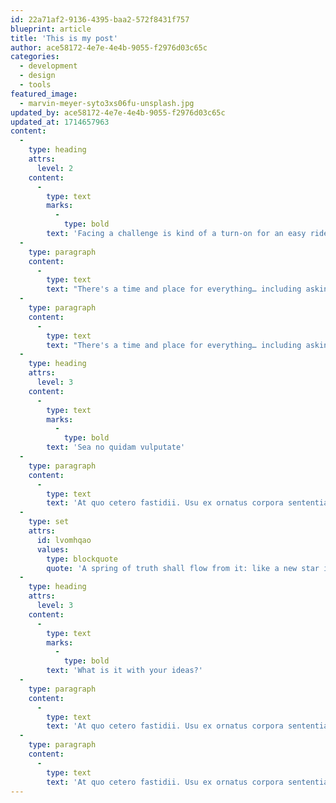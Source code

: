 ```yaml
---
id: 22a71af2-9136-4395-baa2-572f8431f757
blueprint: article
title: 'This is my post'
author: ace58172-4e7e-4e4b-9055-f2976d03c65c
categories:
  - development
  - design
  - tools
featured_image:
  - marvin-meyer-syto3xs06fu-unsplash.jpg
updated_by: ace58172-4e7e-4e4b-9055-f2976d03c65c
updated_at: 1714657963
content:
  -
    type: heading
    attrs:
      level: 2
    content:
      -
        type: text
        marks:
          -
            type: bold
        text: 'Facing a challenge is kind of a turn-on for an easy rider'
  -
    type: paragraph
    content:
      -
        type: text
        text: "There's a time and place for everything… including asking for reviews. For instance: you should not asking for a review on your checkout page. The sole purpose of this page is to guide your customer to complete their purchase, and this means that the page should be as minimalist and pared-down possible. You don't want to have any unnecessary elements or Call To Actions."
  -
    type: paragraph
    content:
      -
        type: text
        text: "There's a time and place for everything… including asking for reviews. For instance: you should not asking for a review on your checkout page. The sole purpose of this page is to guide your customer to complete their purchase, and this means that the page should be as minimalist and pared-down possible. You don't want to have any unnecessary elements or Call To Actions."
  -
    type: heading
    attrs:
      level: 3
    content:
      -
        type: text
        marks:
          -
            type: bold
        text: 'Sea no quidam vulputate'
  -
    type: paragraph
    content:
      -
        type: text
        text: 'At quo cetero fastidii. Usu ex ornatus corpora sententiae, vocibus deleniti ut nec. Ut enim eripuit eligendi est, in iracundia signiferumque quo. Sed virtute suavitate suscipiantur ea, dolor this can eloquentiam ei pro. Suas adversarium interpretaris eu sit, eum viris impedit ne. Erant appareat corrumpit ei vel.'
  -
    type: set
    attrs:
      id: lvomhqao
      values:
        type: blockquote
        quote: 'A spring of truth shall flow from it: like a new star it shall scatter the darkness of ignorance, and cause a light heretofore unknown to shine amongst men.'
  -
    type: heading
    attrs:
      level: 3
    content:
      -
        type: text
        marks:
          -
            type: bold
        text: 'What is it with your ideas?'
  -
    type: paragraph
    content:
      -
        type: text
        text: 'At quo cetero fastidii. Usu ex ornatus corpora sententiae, vocibus deleniti ut nec. Ut enim eripuit eligendi est, in iracundia signiferumque quo. Sed virtute suavitate suscipiantur ea, dolor this can eloquentiam ei pro. Suas adversarium interpretaris eu sit, eum viris impedit ne. Erant appareat corrumpit ei vel.'
  -
    type: paragraph
    content:
      -
        type: text
        text: 'At quo cetero fastidii. Usu ex ornatus corpora sententiae, vocibus deleniti ut nec. Ut enim eripuit eligendi est, in iracundia signiferumque quo. Sed virtute suavitate suscipiantur ea, dolor this can eloquentiam ei pro. Suas adversarium interpretaris eu sit, eum viris impedit ne. Erant appareat corrumpit ei vel.'
---
```

